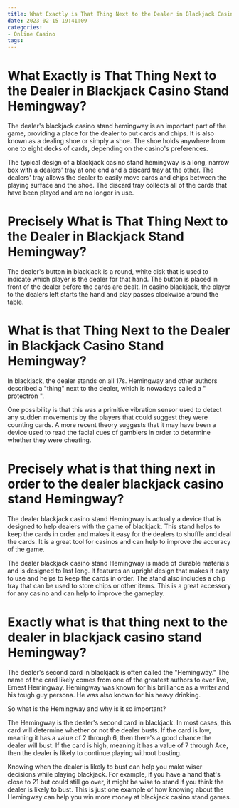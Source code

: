 ```yaml
---
title: What Exactly is That Thing Next to the Dealer in Blackjack Casino Stand Hemingway
date: 2023-02-15 19:41:09
categories:
- Online Casino
tags:
---
```



#  What Exactly is That Thing Next to the Dealer in Blackjack Casino Stand Hemingway?

The dealer's blackjack casino stand hemingway is an important part of the game, providing a place for the dealer to put cards and chips. It is also known as a dealing shoe or simply a shoe. The shoe holds anywhere from one to eight decks of cards, depending on the casino's preferences.

The typical design of a blackjack casino stand hemingway is a long, narrow box with a dealers' tray at one end and a discard tray at the other. The dealers' tray allows the dealer to easily move cards and chips between the playing surface and the shoe. The discard tray collects all of the cards that have been played and are no longer in use.

#  Precisely What is That Thing Next to the Dealer in Blackjack Stand Hemingway?

The dealer's button in blackjack is a round, white disk that is used to indicate which player is the dealer for that hand. The button is placed in front of the dealer before the cards are dealt. In casino blackjack, the player to the dealers left starts the hand and play passes clockwise around the table.

#  What is that Thing Next to the Dealer in Blackjack Casino Stand Hemingway?

In blackjack, the dealer stands on all 17s. Hemingway and other authors described a "thing" next to the dealer, which is nowadays called a " protectron ".

One possibility is that this was a primitive vibration sensor used to detect any sudden movements by the players that could suggest they were counting cards. A more recent theory suggests that it may have been a device used to read the facial cues of gamblers in order to determine whether they were cheating.

#  Precisely what is that thing next in order to the dealer blackjack casino stand Hemingway? 

The dealer blackjack casino stand Hemingway is actually a device that is designed to help dealers with the game of blackjack. This stand helps to keep the cards in order and makes it easy for the dealers to shuffle and deal the cards. It is a great tool for casinos and can help to improve the accuracy of the game.

The dealer blackjack casino stand Hemingway is made of durable materials and is designed to last long. It features an upright design that makes it easy to use and helps to keep the cards in order. The stand also includes a chip tray that can be used to store chips or other items. This is a great accessory for any casino and can help to improve the gameplay.

#  Exactly what is that thing next to the dealer in blackjack casino stand Hemingway?

The dealer's second card in blackjack is often called the "Hemingway." The name of the card likely comes from one of the greatest authors to ever live, Ernest Hemingway. Hemingway was known for his brilliance as a writer and his tough guy persona. He was also known for his heavy drinking.

So what is the Hemingway and why is it so important?

The Hemingway is the dealer's second card in blackjack. In most cases, this card will determine whether or not the dealer busts. If the card is low, meaning it has a value of 2 through 6, then there's a good chance the dealer will bust. If the card is high, meaning it has a value of 7 through Ace, then the dealer is likely to continue playing without busting.

Knowing when the dealer is likely to bust can help you make wiser decisions while playing blackjack. For example, if you have a hand that's close to 21 but could still go over, it might be wise to stand if you think the dealer is likely to bust. This is just one example of how knowing about the Hemingway can help you win more money at blackjack casino stand games.